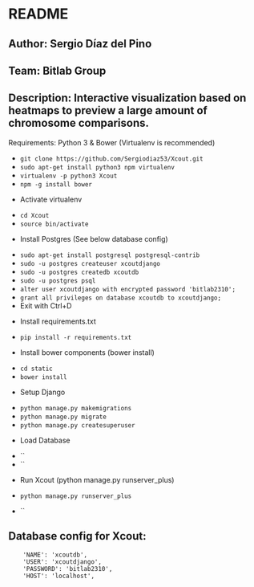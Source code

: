 # README 
## Author: Sergio Díaz del Pino
## Team: Bitlab Group
## Description: Interactive visualization based on heatmaps to preview a large amount of chromosome comparisons.

Requirements: Python 3 & Bower (Virtualenv is recommended)

* `git clone https://github.com/Sergiodiaz53/Xcout.git`
* `sudo apt-get install python3 npm virtualenv`
* `virtualenv -p python3 Xcout`
* `npm -g install bower`

- Activate virtualenv
* `cd Xcout`
* `source bin/activate`

- Install Postgres (See below database config)
* `sudo apt-get install postgresql postgresql-contrib`
* `sudo -u postgres createuser xcoutdjango`
* `sudo -u postgres createdb xcoutdb`
* `sudo -u postgres psql`
* `alter user xcoutdjango with encrypted password 'bitlab2310';`
* `grant all privileges on database xcoutdb to xcoutdjango;`
* Exit with Ctrl+D

- Install requirements.txt
* `pip install -r requirements.txt`

- Install bower components (bower install)
* `cd static`
* `bower install`

- Setup Django
* `python manage.py makemigrations`
* `python manage.py migrate`
* `python manage.py createsuperuser`

- Load Database
* ``
* ``

- Run Xcout (python manage.py runserver_plus)
* `python manage.py runserver_plus`

* ``

## Database config for Xcout: 

        'NAME': 'xcoutdb',
        'USER': 'xcoutdjango',
        'PASSWORD': 'bitlab2310',
        'HOST': 'localhost',
